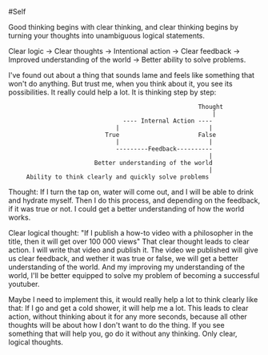 #Self 


Good thinking begins with clear thinking, and clear thinking begins by turning your thoughts into unambiguous logical statements.

Clear logic -> Clear thoughts -> Intentional action -> Clear feedback -> Improved understanding of the world -> Better ability to solve problems.

I've found out about a thing that sounds lame and feels like something that won't do anything. But trust me, when you think about it, you see its possibilities. It really could help a lot. It is thinking step by step:

                                                         Thought
                                                             |
                                    ---- Internal Action ----
                                  |                         |
                               True                      False
                                  |                         |
                                  ---------Feedback----------
                                                            |
                            Better understanding of the world
                                                            |
         Ability to think clearly and quickly solve problems

Thought: If I turn the tap on, water will come out, and I will be able to drink and hydrate myself. 
Then I do this process, and depending on the feedback, if it was true or not. I could get a better understanding of how the world works.

Clear logical thought:
"If I publish a how-to video with a philosopher in the title, then it will get over 100 000 views"
That clear thought leads to clear action. I will write that video and publish it.
The video we published will give us clear feedback, and wether it was true or false, we will get a better understanding of the world. And my improving my understanding of the world, I'll be better equipped to solve my problem of becoming a successful youtuber. 


Maybe I need to implement this, it would really help a lot to think clearly like that: If I go and get a cold shower, it will help me a lot. This leads to clear action, without thinking about it for any more seconds, because all other thoughts will be about how I don't want to do the thing. If you see something that will help you, go do it without any thinking. Only clear, logical thoughts.



